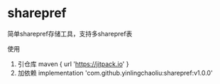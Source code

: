 # sharepref
简单sharepref存储工具，支持多sharepref表

使用
1. 引仓库
maven { url 'https://jitpack.io' }
2. 加依赖
implementation 'com.github.yinlingchaoliu:sharepref:v1.0.0'
